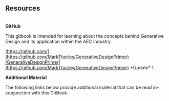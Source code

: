 ## Resources
\
**GitHub**

This gitbook is intended for learning about the concepts behind Generative Design and its application within the AEC industry. 

[https://github.com/](https://github.com/MarkThorley/GenerativeDesignPrimer)[GenerativeDesignPrimer](https://github.com/MarkThorley/GenerativeDesignPrimer) \*Update\*
\

**Additional Material**

The following links below provide additional material that can be read in-conjunction with this GitBook.

